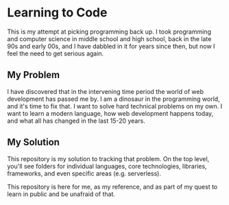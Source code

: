 # Learning to Code
This is my attempt at picking programming back up.  I took programming and computer science in middle school and high school, back in the late 90s and early 00s, and I have dabbled in it for years since then, but now I feel the need to get serious again.  

## My Problem
I have discovered that in the intervening time period the world of web development has passed me by.  I am a dinosaur in the programming world, and it's time to fix that.  I want to solve hard technical problems on my own.  I want to learn a modern language, how web development happens today, and what all has changed in the last 15-20 years.  

## My Solution
This repository is my solution to tracking that problem.  On the top level, you'll see folders for individual languages, core technologies, libraries, frameworks, and even specific areas (e.g. serverless).  

This repository is here for me, as my reference, and as part of my quest to learn in public and be unafraid of that.

